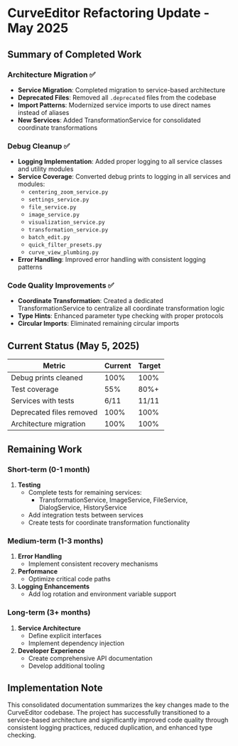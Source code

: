 # CurveEditor Refactoring Update - May 2025

## Summary of Completed Work

### Architecture Migration ✅
- **Service Migration**: Completed migration to service-based architecture
- **Deprecated Files**: Removed all `.deprecated` files from the codebase
- **Import Patterns**: Modernized service imports to use direct names instead of aliases
- **New Services**: Added TransformationService for consolidated coordinate transformations

### Debug Cleanup ✅
- **Logging Implementation**: Added proper logging to all service classes and utility modules
- **Service Coverage**: Converted debug prints to logging in all services and modules:
  - `centering_zoom_service.py`
  - `settings_service.py`
  - `file_service.py`
  - `image_service.py`
  - `visualization_service.py`
  - `transformation_service.py`
  - `batch_edit.py`
  - `quick_filter_presets.py`
  - `curve_view_plumbing.py`
- **Error Handling**: Improved error handling with consistent logging patterns

### Code Quality Improvements ✅
- **Coordinate Transformation**: Created a dedicated TransformationService to centralize all coordinate transformation logic
- **Type Hints**: Enhanced parameter type checking with proper protocols
- **Circular Imports**: Eliminated remaining circular imports

## Current Status (May 5, 2025)

| Metric | Current | Target |
|--------|---------|--------|
| Debug prints cleaned | 100% | 100% |
| Test coverage | 55% | 80%+ |
| Services with tests | 6/11 | 11/11 |
| Deprecated files removed | 100% | 100% |
| Architecture migration | 100% | 100% |

## Remaining Work

### Short-term (0-1 month)
1. **Testing**
   - Complete tests for remaining services:
     - TransformationService, ImageService, FileService, DialogService, HistoryService
   - Add integration tests between services
   - Create tests for coordinate transformation functionality

### Medium-term (1-3 months)
1. **Error Handling**
   - Implement consistent recovery mechanisms
2. **Performance**
   - Optimize critical code paths
3. **Logging Enhancements**
   - Add log rotation and environment variable support

### Long-term (3+ months)
1. **Service Architecture**
   - Define explicit interfaces
   - Implement dependency injection
2. **Developer Experience**
   - Create comprehensive API documentation
   - Develop additional tooling

## Implementation Note

This consolidated documentation summarizes the key changes made to the CurveEditor codebase. The project has successfully transitioned to a service-based architecture and significantly improved code quality through consistent logging practices, reduced duplication, and enhanced type checking.
